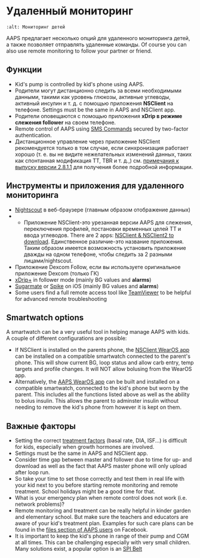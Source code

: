 # Удаленный мониторинг

```{image} ../images/KidsMonitoring.png
:alt: Мониторинг детей
```

AAPS предлагает несколько опций для удаленного мониторинга детей, а также позволяет отправлять удаленные команды. Of course you can also use remote monitoring to follow your partner or friend.

## Функции

- Kid's pump is controlled by kid's phone using AAPS.
- Родители могут дистанционно следить за всеми необходимыми данными, такими как уровень глюкозы, активные углеводы, активный инсулин и т. д. с помощью приложения **NSClient** на телефоне. Settings must be the same in AAPS and NSClient app.
- Родители оповещаются с помощью приложения **xDrip в режиме слежения follower** на своем телефоне.
- Remote control of AAPS using [SMS Commands](../Children/SMS-Commands.md) secured by two-factor authentication.
- Дистанционное управление через приложение NSClient рекомендуется только в том случае, если синхронизация работает хорошо (т. е. вы не видите нежелательных изменений данных, таких как спонтанная модификация TT, TBR и т. д.,) см. [примечания к выпуску версии 2.8.1.1](Releasenotes-important-hints-2-8-1-1) для получения более подробной информации.

## Инструменты и приложения для удаленного мониторинга

- [Nightscout](https://nightscout.github.io/) в веб-браузере (главным образом отображение данных)
- * Приложение NSClient-это урезанная версии AAPS для слежения, переключения профилей, постановки временных целей TT и ввода углеводов. There are 2 apps:  [NSClient & NSClient2 to download](https://github.com/nightscout/AndroidAPS/releases/). Единственное различие-это название приложения. Таким образом имеется возможность установить приложение дважды на одном телефоне, чтобы следить за 2 разными лицами/nightscout.
- Приложение Dexcom Follow, если вы используете оригинальное приложение Dexcom (только ГК)
- [xDrip+](../Configuration/xdrip.md) in follower mode (mainly BG values and **alarms**)
- [Sugarmate](https://sugarmate.io/) or [Spike](https://spike-app.com/) on iOS (mainly BG values and **alarms**)
- Some users find a full remote access tool like [TeamViewer](https://www.teamviewer.com/) to be helpful for advanced remote troubleshooting

## Smartwatch options

A smartwatch can be a very useful tool in helping manage AAPS with kids. A couple of different configurations are possible:

- If NSClient is installed on the parents phone, the [NSClient WearOS app](https://github.com/nightscout/AndroidAPS/releases/) can be installed on a compatible smartwatch connected to the parent's phone. This will show current BG, loop status and allow carb entry, temp targets and profile changes. It will NOT allow bolusing from the WearOS app.
- Alternatively, the [AAPS WearOS app](https://androidaps.readthedocs.io/en/latest/Configuration/Watchfaces.html) can be built and installed on a compatible smartwatch, connected to the kid's phone but worn by the parent. This includes all the functions listed above as well as the ability to bolus insulin. This allows the parent to adminster insulin without needing to remove the kid's phone from however it is kept on them.

## Важные факторы

- Setting the correct [treatment factors](FAQ-how-to-begin) (basal rate, DIA, ISF...) is difficult for kids, especially when growth hormones are involved.
- Settings must be the same in AAPS and NSClient app.
- Consider time gap between master and follower due to time for up- and download as well as the fact that AAPS master phone will only upload after loop run.
- So take your time to set those correctly and test them in real life with your kid next to you before starting remote monitoring and remote treatment. School holidays might be a good time for that.
- What is your emergency plan when remote control does not work (i.e. network problems)?
- Remote monitoring and treatment can be really helpful in kinder garden and elementary school. But make sure the teachers and educators are aware of your kid's treatment plan. Examples for such care plans can be found in the [files section of AAPS users](https://www.facebook.com/groups/AndroidAPSUsers/files/) on Facebook.
- It is important to keep the kid's phone in range of their pump and CGM at all times. This can be challenging especially with very small children. Many solutions exist, a popular option is an [SPI Belt](https://spibelt.com/collections/kids-belts)

